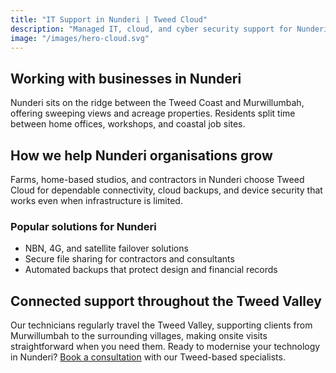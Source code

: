 ```yaml
---
title: "IT Support in Nunderi | Tweed Cloud"
description: "Managed IT, cloud, and cyber security support for Nunderi businesses throughout the Tweed Valley."
image: "/images/hero-cloud.svg"
---
```


## Working with businesses in Nunderi
Nunderi sits on the ridge between the Tweed Coast and Murwillumbah, offering sweeping views and acreage properties. Residents split time between home offices, workshops, and coastal job sites.

## How we help Nunderi organisations grow
Farms, home-based studios, and contractors in Nunderi choose Tweed Cloud for dependable connectivity, cloud backups, and device security that works even when infrastructure is limited.

### Popular solutions for Nunderi
- NBN, 4G, and satellite failover solutions
- Secure file sharing for contractors and consultants
- Automated backups that protect design and financial records

## Connected support throughout the Tweed Valley
Our technicians regularly travel the Tweed Valley, supporting clients from Murwillumbah to the surrounding villages, making onsite visits straightforward when you need them. Ready to modernise your technology in Nunderi? [Book a consultation](/consultation/) with our Tweed-based specialists.
